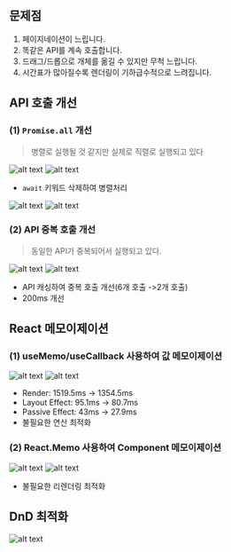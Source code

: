 ## 문제점

1. 페이지네이션이 느립니다.
2. 똑같은 API를 계속 호출합니다.
3. 드래그/드롭으로 개체를 옮길 수 있지만 무척 느립니다.
4. 시간표가 많아질수록 렌더링이 기하급수적으로 느려집니다.

## API 호출 개선

### (1) `Promise.all` 개선

> 병렬로 실행될 것 같지만 실제로 직렬로 실행되고 있다

![alt text](image-9.png)
![alt text](image-5.png)

- `await` 키워드 삭제하여 병렬처리

![alt text](image-10.png)
![alt text](image-4.png)

### (2) API 중복 호출 개선

> 동일한 API가 중복되어서 실행되고 있다.

![alt text](image-12.png)
![alt text](image-8.png)

- API 캐싱하여 중복 호출 개선(6개 호출 ->2개 호출)
- 200ms 개선

## React 메모이제이션

### (1) useMemo/useCallback 사용하여 값 메모이제이션

![alt text](image-18.png)
![alt text](image-20.png)

- Render: 1519.5ms -> 1354.5ms
- Layout Effect: 95.1ms -> 80.7ms
- Passive Effect: 43ms -> 27.9ms
- 불필요한 연산 최적화

### (2) React.Memo 사용하여 Component 메모이제이션

![alt text](image-19.png)
![alt text](image-21.png)

- 불필요한 리렌더링 최적화

## DnD 최적화

![alt text](image-22.png)
